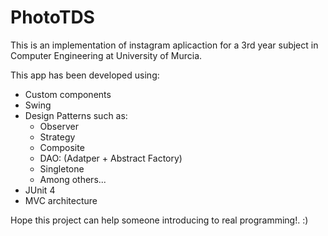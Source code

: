 # PhotoTDS

This is an implementation of instagram aplicaction for a 3rd year subject in Computer Engineering at University of Murcia.

This app has been developed using:

- Custom components
- Swing
- Design Patterns such as:
  - Observer
  - Strategy 
  - Composite 
  - DAO: (Adatper + Abstract Factory)
  - Singletone
  - Among others...
- JUnit 4
- MVC architecture


Hope this project can help someone introducing to real programming!. :)